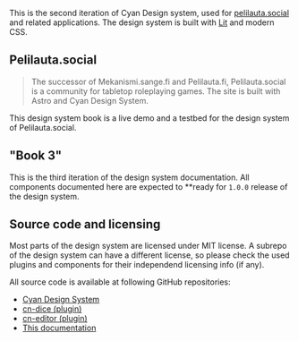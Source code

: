 This is the second iteration of Cyan Design system, used for <a href="https://pelilauta.social">pelilauta.social</a> and related
applications. The design system is built with <a href="https://lit.dev/" target="_blank">Lit</a> and modern CSS.

## <cn-icon noun=fox></cn-icon> Pelilauta.social

> The successor of Mekanismi.sange.fi and Pelilauta.fi, Pelilauta.social is a community for tabletop roleplaying games. The site is built with Astro and Cyan Design System.

This design system book is a live demo and a testbed for the design system of Pelilauta.social.

## <cn-icon noun="design"></cn-icon> "Book 3"

This is the third iteration of the design system documentation. All components documented here are expected to
**ready for `1.0.0` release of the design system.

## Source code and licensing

Most parts of the design system are licensed under MIT license. A subrepo of the design system can have 
a different license, so please check the used plugins and components for their independend licensing info (if any).

All source code is available at following GitHub repositories:
- [Cyan Design System](https://github.com/11thdeg/cyan-next)
- [cn-dice (plugin)](https://github.com/villetakanen/cn-dice)
- [cn-editor (plugin)](https://github.com/villetakanen/cn-editor/)
- [This documentation](https://github.com/villetakanen/cn-design-system-3)
